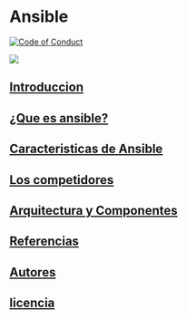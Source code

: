 # Ansible
[![Code of Conduct](https://img.shields.io/badge/code%20of%20conduct-Ansible-yellow.svg)](https://docs.ansible.com/ansible/latest/community/code_of_conduct.html) 

<img src="https://i0.wp.com/blog.knoldus.com/wp-content/uploads/2017/10/ansible_logo.png">

## [Introduccion](intro.md)
## [¿Que es ansible?](que.md)
## [Caracteristicas de Ansible](cara.md)
## [Los competidores](competidores.md)
## [Arquitectura y Componentes](ar.md)
## [Referencias](re.md)
## [Autores](autores.md)
## [licencia](licencia.md)

